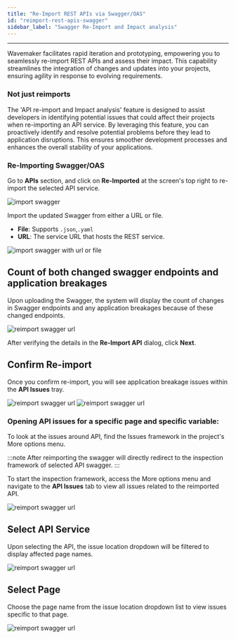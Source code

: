 ```yaml
---
title: "Re-Import REST APIs via Swagger/OAS"
id: "reimport-rest-apis-swagger"
sidebar_label: "Swagger Re-Import and Impact analysis"
---
```

---

Wavemaker facilitates rapid iteration and prototyping, empowering you to seamlessly re-import REST APIs and assess their impact. This capability streamlines the integration of changes and updates into your projects, ensuring agility in response to evolving requirements.

### Not just reimports

The 'API re-import and Impact analysis' feature is designed to assist developers in identifying potential issues that could affect their projects when re-importing an API service. By leveraging this feature, you can proactively identify and resolve potential problems before they lead to application disruptions. This ensures smoother development processes and enhances the overall stability of your applications.

### Re-Importing Swagger/OAS

Go to **APIs** section, and click on **Re-Imported** at the screen's top right to re-import the selected API service.

![import swagger](/learn/assets/reimport-swagger.PNG)

Import the updated Swagger from either a URL or file.

- **File**: Supports `.json`,`.yaml`  
- **URL**: The service URL that hosts the REST service.  

![import swagger with url or file](/learn/assets/upload-updated-file-url-swagger.PNG)

## Count of both changed swagger endpoints and application breakages

Upon uploading the Swagger, the system will display the count of changes in Swagger endpoints and any application breakages because of these changed endpoints.

![reimport swagger url](/learn/assets/reimport-swagger-url.PNG)

After verifying the details in the **Re-Import API** dialog, click **Next**.

## Confirm Re-import

Once you confirm re-import, you will see application breakage issues within the **API Issues** tray.

![reimport swagger url](/learn/assets/confirm-reimport.PNG)
![reimport swagger url](/learn/assets/API-reimport-tray.PNG)

### Opening API issues for a specific page and specific variable:

To look at the issues around API, find the Issues framework in the project's More options menu.

:::note
After reimporting the swagger will directly redirect to the inspection framework of selected API swagger.
:::

To start the inspection framework, access the More options menu and navigate to the **API Issues** tab to view all issues related to the reimported API.

![reimport swagger url](/learn/assets/API-reimport-tray.PNG)

## Select API Service

Upon selecting the API, the issue location dropdown will be filtered to display affected page names.

![reimport swagger url](/learn/assets/APIselection-reimport-tray.PNG)

## Select Page

Choose the page name from the issue location dropdown list to view issues specific to that page.

![reimport swagger url](/learn/assets/Pageselection-reimport-tray.PNG)